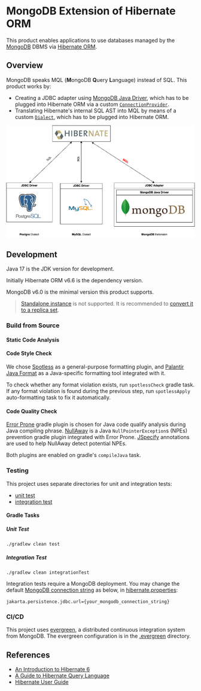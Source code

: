 # MongoDB Extension of Hibernate ORM

This product enables applications to use databases managed by the [MongoDB](https://www.mongodb.com/) DBMS
via [Hibernate ORM](https://hibernate.org/orm/).

## Overview

MongoDB speaks MQL (**M**ongoDB **Q**uery **L**anguage) instead of SQL. This product works by:

- Creating a JDBC adapter using [MongoDB Java Driver](https://www.mongodb.com/docs/drivers/java-drivers/),
  which has to be plugged into Hibernate ORM via a custom [`ConnectionProvider`](https://docs.jboss.org/hibernate/orm/6.6/javadocs/org/hibernate/engine/jdbc/connections/spi/ConnectionProvider.html).
- Translating Hibernate's internal SQL AST into MQL by means of a custom [`Dialect`](https://docs.jboss.org/hibernate/orm/6.6/javadocs/org/hibernate/dialect/Dialect.html),
  which has to be plugged into Hibernate ORM.

<img src="mongodb_extension.png" alt="MongoDB extension" />

## Development

Java 17 is the JDK version for development.

Initially Hibernate ORM v6.6 is the dependency version.

MongoDB v6.0 is the minimal version this product supports.

> [Standalone instance](https://www.mongodb.com/docs/manual/reference/glossary/#std-term-standalone) is not supported. It is recommended to [convert it to a replica set](https://www.mongodb.com/docs/manual/tutorial/convert-standalone-to-replica-set/).

### Build from Source

#### Static Code Analysis

#### Code Style Check

We chose [Spotless](https://github.com/diffplug/spotless/tree/main/plugin-gradle) as a general-purpose formatting plugin, and [Palantir Java Format](https://github.com/palantir/palantir-java-format) as a Java-specific formatting tool integrated with it.

To check whether any format violation exists, run `spotlessCheck` gradle task. If any format violation is found during the previous step, run `spotlessApply` auto-formatting task to fix it automatically.

#### Code Quality Check

[Error Prone](https://github.com/tbroyer/gradle-errorprone-plugin) gradle plugin is chosen for Java code qualify analysis during Java compiling phrase. [NullAway](https://github.com/uber/NullAway) is a Java `NullPointerException`s (NPEs) prevention gradle plugin integrated with Error Prone. [JSpecify](https://jspecify.dev) annotations are used to help NullAway detect potential NPEs.

Both plugins are enabled on gradle's `compileJava` task.

### Testing

This project uses separate directories for unit and integration tests:

- [unit test](src/test)
- [integration test](src/integrationTest)

#### Gradle Tasks

##### Unit Test
```console
./gradlew clean test
```

##### Integration Test
```console
./gradlew clean integrationTest
```

Integration tests require a MongoDB deployment. You may change the default [MongoDB connection string](https://www.mongodb.com/docs/manual/reference/connection-string/) as below, in [hibernate.properties](src/integrationTest/resources/hibernate.properties):

```properties
jakarta.persistence.jdbc.url={your_mongodb_connection_string}
```

### CI/CD
This project uses [evergreen](https://github.com/evergreen-ci/evergreen), a distributed continuous integration system from MongoDB. The evergreen configuration is in the [.evergreen](/.evergreen) directory.

## References
- [An Introduction to Hibernate 6](https://docs.jboss.org/hibernate/orm/6.6/introduction/html_single/Hibernate_Introduction.html)
- [A Guide to Hibernate Query Language](https://docs.jboss.org/hibernate/orm/6.6/querylanguage/html_single/Hibernate_Query_Language.html)
- [Hibernate User Guide](https://docs.jboss.org/hibernate/orm/6.6/userguide/html_single/Hibernate_User_Guide.html)